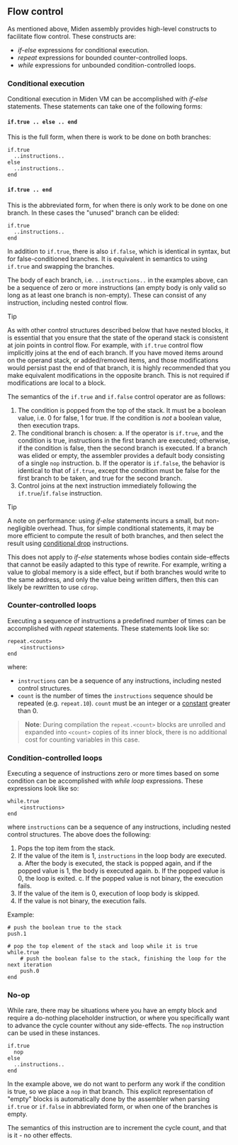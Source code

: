 ## Flow control
As mentioned above, Miden assembly provides high-level constructs to facilitate flow control. These constructs are:

- *if-else* expressions for conditional execution.
- *repeat* expressions for bounded counter-controlled loops.
- *while* expressions for unbounded condition-controlled loops.

### Conditional execution
Conditional execution in Miden VM can be accomplished with *if-else* statements. These statements can take one of the following forms:

#### `if.true .. else .. end`

This is the full form, when there is work to be done on both branches:

    if.true
      ..instructions..
    else
      ..instructions..
    end


#### `if.true .. end`

This is the abbreviated form, for when there is only work to be done on one branch. In these cases the "unused" branch can be elided:

    if.true
      ..instructions..
    end

In addition to `if.true`, there is also `if.false`, which is identical in syntax, but for false-conditioned branches. It is equivalent in semantics to using `if.true` and swapping the branches.

The body of each branch, i.e. `..instructions..` in the examples above, can be a sequence of zero or more instructions (an empty body is only valid so long as at least one branch is non-empty). These can consist of any instruction, including nested control flow.

> [!TIP]
>
> As with other control structures described below that have nested blocks,
> it is essential that you ensure that the state of the operand stack is
> consistent at join points in control flow. For example, with `if.true`
> control flow implicitly joins at the end of each branch. If you have moved
> items around on the operand stack, or added/removed items, and those
> modifications would persist past the end of that branch, it is highly
> recommended that you make equivalent modifications in the opposite branch.
> This is not required if modifications are local to a block.

The semantics of the `if.true` and `if.false` control operator are as follows:

1. The condition is popped from the top of the stack. It must be a boolean value, i.e. $0$ for false, $1$ for true. If the condition is _not_ a boolean value, then execution traps.
2. The conditional branch is chosen:
  a.  If the operator is `if.true`, and the condition is true, instructions in the first branch are executed; otherwise, if the condition is false, then the second branch is executed. If a branch was elided or empty, the assembler provides a default body consisting of a single `nop` instruction.
  b. If the operator is `if.false`, the behavior is identical to that of `if.true`, except the condition must be false for the first branch to be taken, and true for the second branch.
3. Control joins at the next instruction immediately following the `if.true`/`if.false` instruction.

> [!TIP]
>
> A note on performance: using *if-else* statements incurs a small, but non-negligible overhead. Thus, for simple conditional statements, it may be more efficient to compute the result of both branches, and then select the result using [conditional drop](./stack_manipulation.md#conditional-manipulation) instructions.
>
> This does not apply to *if-else* statements whose bodies contain side-effects that cannot be easily adapted to this type of rewrite. For example, writing a value to global memory is a side effect, but if both branches would write to the same address, and only the value being written differs, then this can likely be rewritten to use `cdrop`.


### Counter-controlled loops
Executing a sequence of instructions a predefined number of times can be accomplished with *repeat* statements. These statements look like so:
```
repeat.<count>
    <instructions>
end
```
where:

* `instructions` can be a sequence of any instructions, including nested control structures.
* `count` is the number of times the `instructions` sequence should be repeated (e.g. `repeat.10`). `count` must be an integer or a [constant](./code_organization.md#constants) greater than $0$.

> **Note**: During compilation the `repeat.<count>` blocks are unrolled and expanded into `<count>` copies of its inner block, there is no additional cost for counting variables in this case.

### Condition-controlled loops
Executing a sequence of instructions zero or more times based on some condition can be accomplished with *while loop* expressions. These expressions look like so:
```
while.true
    <instructions>
end
```
where `instructions` can be a sequence of any instructions, including nested control structures. The above does the following:

1. Pops the top item from the stack.
2. If the value of the item is $1$, `instructions` in the loop body are executed.
    a. After the body is executed, the stack is popped again, and if the popped value is $1$, the body is executed again.
    b. If the popped value is $0$, the loop is exited.
    c. If the popped value is not binary, the execution fails.
3. If the value of the item is $0$, execution of loop body is skipped.
4. If the value is not binary, the execution fails.

Example:

```
# push the boolean true to the stack
push.1

# pop the top element of the stack and loop while it is true
while.true
    # push the boolean false to the stack, finishing the loop for the next iteration
    push.0
end
```

### No-op

While rare, there may be situations where you have an empty block and require a do-nothing placeholder instruction, or where you specifically want to advance the cycle counter without any side-effects. The `nop` instruction can be used in these instances.

```
if.true
  nop
else
  ..instructions..
end
```

In the example above, we do not want to perform any work if the condition is true, so we place a `nop` in that branch. This explicit representation of "empty" blocks is automatically done by the assembler when parsing `if.true` or `if.false` in abbreviated form, or when one of the branches is empty.

The semantics of this instruction are to increment the cycle count, and that is it - no other effects.
